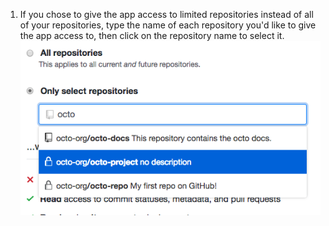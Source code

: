 1. If you chose to give the app access to limited repositories instead of all of your repositories, type the name of each repository you'd like to give the app access to, then click on the repository name to select it. ![Field to select repositories you'd like to give to app access to](/assets/images/help/marketplace/marketplace-select-repo-field.png)
